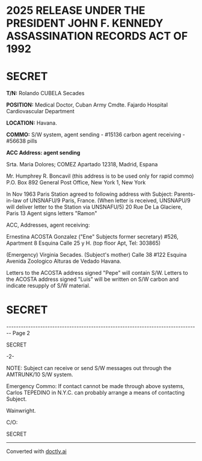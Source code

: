 # 2025 RELEASE UNDER THE PRESIDENT JOHN F. KENNEDY ASSASSINATION RECORDS ACT OF 1992

# SECRET

**T/N:** Rolando CUBELA Secades

**POSITION:** Medical Doctor, Cuban Army Cmdte. Fajardo Hospital Cardiovascular Department

**LOCATION:** Havana.

**COMMO:** S/W system, agent sending - #15136 carbon agent receiving - #56638 pills

**ACC Address: agent sending**

Srta. Maria Dolores; COMEZ
Apartado 12318, Madrid, Espana

Mr. Humphrey R. Boncavil (this address is to be used only for rapid commo)
P.O. Box 892
General Post Office,
New York 1, New York

In Nov 1963 Paris Station agreed to following address with Subject: Parents-in-law of UNSNAFU/9 Paris, France. (When letter is received, UNSNAPU/9 will deliver letter to the Station via UNSNAFU/5)
20 Rue De La Glaciere, Paris 13
Agent signs letters "Ramon"

ACC, Addresses, agent receiving:

Ernestina ACOSTA Gonzalez ("Ene" Subjects former secretary)
#526, Apartment 8
Esquina Calle 25 y H.
(top floor Apt, Tel: 303865)

(Emergency)
Virginia Secades. (Subject's mother)
Calle 38 #122
Esquina Avenida Zoologico
Alturas de Vedado
Havana.

Letters to the ACOSTA address signed "Pepe" will contain S/W. Letters to the ACOSTA address signed "Luis" will be written on S/W carbon and indicate resupply of S/W material.

# SECRET


-------------------------------------------------------------------------------- Page 2

SECRET

-2-

NOTE: Subject can receive or send S/W messages out through the AMTRUNK/10 S/W system.

Emergency Commo: If contact cannot be made through above systems, Carlos TEPEDINO in N.Y.C. can probably arrange a means of contacting Subject.

Wainwright.

C/O:

SECRET


---
Converted with [doctly.ai](https://doctly.ai)